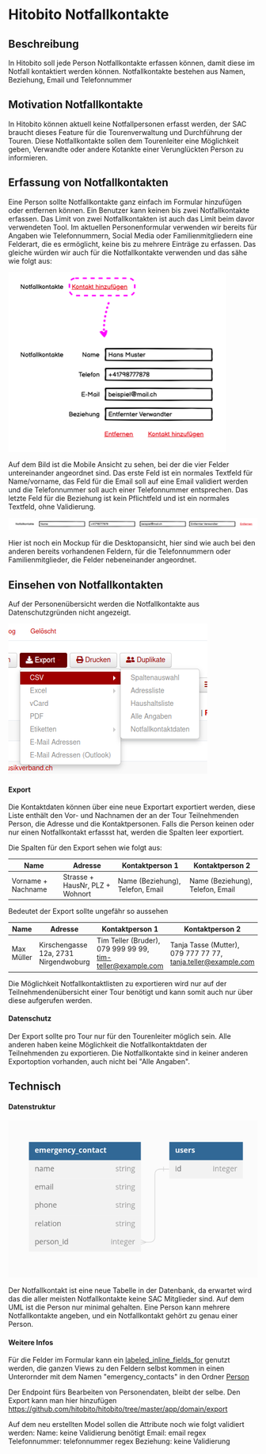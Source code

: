 # Hitobito Notfallkontakte

## Beschreibung
In Hitobito soll jede Person Notfallkontakte erfassen können, damit diese im Notfall kontaktiert werden können. Notfallkontakte bestehen aus Namen, Beziehung, Email und Telefonnummer
## Motivation Notfallkontakte
In Hitobito können aktuell keine Notfallpersonen erfasst werden, der SAC braucht dieses Feature für die Tourenverwaltung und Durchführung der Touren. Diese Notfallkontakte sollen dem Tourenleiter eine Möglichkeit geben, Verwandte oder andere Kotankte einer Verunglückten Person zu informieren.


## Erfassung von Notfallkontakten
Eine Person sollte Notfallkontakte ganz einfach im Formular hinzufügen oder entfernen können. Ein Benutzer kann keinen bis zwei Notfallkontakte erfassen. Das Limit von zwei Notfallkontakten ist auch das Limit beim davor verwendeten Tool. Im aktuellen Personenformular verwenden wir bereits für Angaben wie Telefonnummern, Social Media oder Familienmitgliedern eine Felderart, die es ermöglicht, keine bis zu mehrere Einträge zu erfassen. Das gleiche würden wir auch für die Notfallkontakte verwenden und das sähe wie folgt aus:

![Mobile Ansicht von Formular](/images/MobileAnsicht.png)

Auf dem Bild ist die Mobile Ansicht zu sehen, bei der die vier Felder untereinander angeordnet sind. Das erste Feld ist ein normales Textfeld für Name/vorname, das Feld für die Email soll auf eine Email validiert werden und die Telefonnummer soll auch einer Telefonnummer entsprechen. Das letzte Feld für die Beziehung ist kein Pflichtfeld und ist ein normales Textfeld, ohne Validierung.

![Desktop Ansicht von Formular](/images/DesktopAnsicht.png)

Hier ist noch ein Mockup für die Desktopansicht, hier sind wie auch bei den anderen bereits vorhandenen Feldern, für die Telefonnummern oder Familienmitglieder, die Felder nebeneinander angeordnet.

## Einsehen von Notfallkontakten

Auf der Personenübersicht werden die Notfallkontakte aus Datenschutzgründen nicht angezeigt.

![Notfallkontakt exportieren](/images/Export.png)

#### Export

Die Kontaktdaten können über eine neue Exportart exportiert werden, diese Liste enthält den Vor- und Nachnamen der an der Tour Teilnehmenden Person, die Adresse und die Kontaktpersonen. Falls die Person keinen oder nur einen Notfallkontakt erfassst hat, werden die Spalten leer exportiert.

Die Spalten für den Export sehen wie folgt aus:



| Name                | Adresse                         | Kontaktperson 1    | Kontaktperson 2    |
| ------------------- | ------------------------------- | ------------------ |------------------ |
| Vorname + Nachname  | Strasse + HausNr, PLZ + Wohnort | Name (Beziehung), Telefon, Email |Name (Beziehung), Telefon, Email |

Bedeutet der Export sollte ungefähr so aussehen

| Name                | Adresse                         | Kontaktperson 1    | Kontaktperson 2    |
| ------------------- | ------------------------------- | ------------------ |------------------ |
| Max Müller  | Kirschengasse 12a, 2731 Nirgendwoburg | Tim Teller (Bruder), 079 999 99 99, tim-teller@example.com |Tanja Tasse (Mutter), 079 777 77 77, tanja.teller@example.com |

Die Möglichkeit Notfallkontaktlisten zu exportieren wird nur auf der Teilnehmendenübersicht einer Tour benötigt und kann somit auch nur über diese aufgerufen werden.

#### Datenschutz
Der Export sollte pro Tour nur für den Tourenleiter möglich sein. Alle anderen haben keine Möglichkeit die Notfallkontaktdaten der Teilnehmenden zu exportieren. Die Notfallkontakte sind in keiner anderen Exportoption vorhanden, auch nicht bei "Alle Angaben".


## Technisch
#### Datenstruktur

![Notfallkontakt exportieren](/images/Datenbank.png)

Der Notfallkontakt ist eine neue Tabelle in der Datenbank, da erwartet wird das die aller meisten Notfallkontakte keine SAC Mitglieder sind. Auf dem UML ist die Person nur minimal gehalten. Eine Person kann mehrere Notfallkontakte angeben, und ein Notfallkontakt gehört zu genau einer Person. 

#### Weitere Infos

Für die Felder im Formular kann ein [labeled_inline_fields_for](https://github.com/hitobito/hitobito/blob/master/app/helpers/standard_form_builder.rb#L251) genutzt werden, die ganzen Views zu den Feldern selbst kommen in einen Unterornder mit dem Namen "emergency_contacts" in den Ordner [Person](https://github.com/hitobito/hitobito/tree/master/app/views/person)

Der Endpoint fürs Bearbeiten von Personendaten, bleibt der selbe. Den Export kann man hier hinzufügen https://github.com/hitobito/hitobito/tree/master/app/domain/export

Auf dem neu erstellten Model sollen die Attribute noch wie folgt validiert werden:
Name: keine Validierung benötigt
Email: email regex
Telefonnummer: telefonnummer regex
Beziehung: keine Validierung
